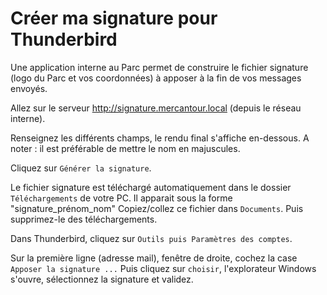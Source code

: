 # Créer ma signature pour Thunderbird

Une application interne au Parc permet de construire le fichier signature (logo du Parc et vos coordonnées) à apposer à la fin de vos messages envoyés.

Allez sur le serveur http://signature.mercantour.local (depuis le réseau interne).

Renseignez les différents champs, le rendu final s'affiche en-dessous. A noter : il est préférable de mettre le nom en majuscules.

Cliquez sur `Générer la signature`.

Le fichier signature est téléchargé automatiquement dans le dossier `Téléchargements` de votre PC.
Il apparait sous la forme "signature_prénom_nom"
Copiez/collez ce fichier dans `Documents`. Puis supprimez-le des téléchargements.

Dans Thunderbird, cliquez sur `Outils puis Paramètres des comptes`.

Sur la première ligne (adresse mail), fenêtre de droite, cochez la case `Apposer la signature ...`
Puis cliquez sur `choisir`, l'explorateur Windows s'ouvre, sélectionnez la signature et validez.
